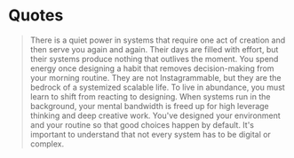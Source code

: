 # Quotes

> There is a quiet power in systems that require one act of creation and then serve you again and again. Their days are filled with effort, but their systems produce nothing that outlives the moment. You spend energy once designing a habit that removes decision-making from your morning routine. They are not Instagrammable, but they are the bedrock of a systemized scalable life. To live in abundance, you must learn to shift from reacting to designing. When systems run in the background, your mental bandwidth is freed up for high leverage thinking and deep creative work. You've designed your environment and your routine so that good choices happen by default. It's important to understand that not every system has to be digital or complex.
